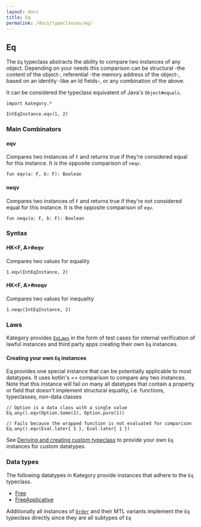 ```yaml
---
layout: docs
title: Eq
permalink: /docs/typeclasses/eq/
---
```


## Eq

The `Eq` typeclass abstracts the ability to compare two instances of any object.
Depending on your needs this comparison can be structural -the content of the object-, referential -the memory address of the object-, based on an identity -like an Id fields-, or any combination of the above.

It can be considered the typeclass equivatent of Java's `Object#equals`.

```kotlin:ank
import kategory.*

IntEqInstance.eqv(1, 2)
```

### Main Combinators

#### eqv

Compares two instances of `F` and returns true if they're considered equal for this instance.
It is the opposite comparison of `neqv`.

`fun eqv(a: F, b: F): Boolean`

#### neqv

Compares two instances of `F` and returns true if they're not considered equal for this instance.
It is the opposite comparison of `eqv`.

`fun neqv(a: F, b: F): Boolean`

### Syntax

#### HK<F, A>#eqv

Compares two values for equality

```kotlin:ank
1.eqv(IntEqInstance, 2)
```

#### HK<F, A>#neqv

Compares two values for inequality

```kotlin:ank
1.neqv(IntEqInstance, 2)
```

### Laws

Kategory provides [`EqLaws`](/docs/typeclasses/laws#eqlaws) in the form of test cases for internal verification of lawful instances and third party apps creating their own `Eq` instances.

#### Creating your own `Eq` instances

Eq provides one special instance that can be potentially applicable to most datatypes.
It uses kotlin's == comparison to compare any two instances.
Note that this instance will fail on many all datatypes that contain a property or field that doesn't implement structural equality, i.e. functions, typeclasses, non-data classes

```kotlin:ank
// Option is a data class with a single value
Eq.any().eqv(Option.Some(1), Option.pure(1))
```

```kotlin:ank
// Fails because the wrapped function is not evaluated for comparison
Eq.any().eqv(Eval.later{ 1 }, Eval.later{ 1 })
```

See [Deriving and creating custom typeclass](/kategory/docs/typeclasses) to provide your own `Eq` instances for custom datatypes.

### Data types

The following datatypes in Kategory provide instances that adhere to the `Eq` typeclass.

- [Free](/docs/datatypes/free)
- [FreeApplicative](/docs/datatypes/FreeApplicative)

Additionally all instances of [`Order`](/docs/_docs/typeclasses/order) and their MTL variants implement the `Eq` typeclass directly
since they are all subtypes of `Eq`
